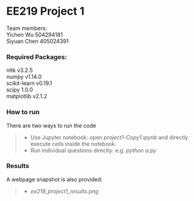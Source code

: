 # EE219 Project 1

Team members:  
Yichen Wu 504294181  
Siyuan Chen 405024391

### Required Packages:
nltk v3.2.5  
numpy v1.14.0  
scikit-learn v0.19.1  
scipy 1.0.0  
matplotlib v2.1.2  

### How to run
There are two ways to run the code
> * Use Jupyter notebook: open *project1-Copy1.ipynb* and directly execute cells inside the notebook.
> * Run individual questions directly: e.g. *python a.py*

### Results
A webpage snapshot is also provided:
>* *ee219_project1_results.png*
